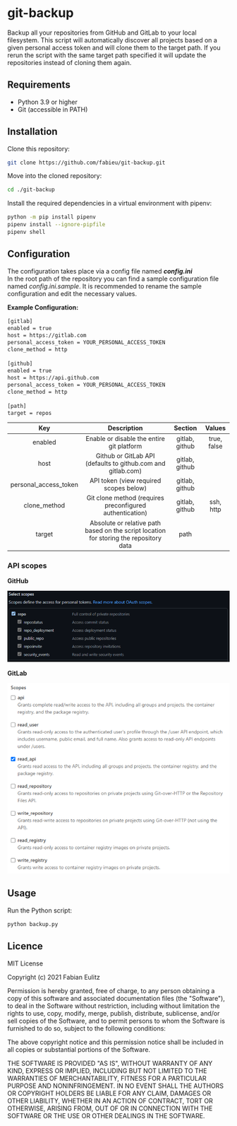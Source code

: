 # git-backup

Backup all your repositories from GitHub and GitLab to your local filesystem. This script will automatically discover all projects based on a given personal access token and will clone them to the target path. If you rerun the script with the same target path specified it will update the repositories instead of cloning them again.

## Requirements

- Python 3.9 or higher
- Git (accessible in PATH)

## Installation

Clone this repository:

```bash
git clone https://github.com/fabieu/git-backup.git
```

Move into the cloned repository:

```bash
cd ./git-backup
```

Install the required dependencies in a virtual environment with pipenv:

```bash
python -m pip install pipenv
pipenv install --ignore-pipfile
pipenv shell
```

## Configuration

The configuration takes place via a config file named **_config.ini_**  
In the root path of the repository you can find a sample configuration file named _config.ini.sample_. It is recommended to rename the sample configuration and edit the necessary values.

**Example Configuration:**

```
[gitlab]
enabled = true
host = https://gitlab.com
personal_access_token = YOUR_PERSONAL_ACCESS_TOKEN
clone_method = http

[github]
enabled = true
host = https://api.github.com
personal_access_token = YOUR_PERSONAL_ACCESS_TOKEN
clone_method = http

[path]
target = repos
```

|          Key          |                                      Description                                       |    Section     |   Values    |
| :-------------------: | :------------------------------------------------------------------------------------: | :------------: | :---------: |
|        enabled        |                       Enable or disable the entire git platform                        | gitlab, github | true, false |
|         host          |              Github or GitLab API (defaults to github.com and gitlab.com)              | gitlab, github |             |
| personal_access_token |                         API token (view required scopes below)                         | gitlab, github |             |
|     clone_method      |                Git clone method (requires preconfigured authentication)                | gitlab, github |  ssh, http  |
|        target         | Absolute or relative path based on the script location for storing the repository data |      path      |             |

### API scopes

**GitHub**

![GitHub Scopes](./docs/github_scopes.png)

**GitLab**

![GitLab Scopes](./docs/gitlab_scopes.png)

## Usage

Run the Python script:

```bash
python backup.py
```

## Licence

MIT License

Copyright (c) 2021 Fabian Eulitz

Permission is hereby granted, free of charge, to any person obtaining a copy of this software and associated documentation files (the "Software"), to deal in the Software without restriction, including without limitation the rights to use, copy, modify, merge, publish, distribute, sublicense, and/or sell copies of the Software, and to permit persons to whom the Software is furnished to do so, subject to the following conditions:

The above copyright notice and this permission notice shall be included in all copies or substantial portions of the Software.

THE SOFTWARE IS PROVIDED "AS IS", WITHOUT WARRANTY OF ANY KIND, EXPRESS OR IMPLIED, INCLUDING BUT NOT LIMITED TO THE WARRANTIES OF MERCHANTABILITY, FITNESS FOR A PARTICULAR PURPOSE AND NONINFRINGEMENT. IN NO EVENT SHALL THE AUTHORS OR COPYRIGHT HOLDERS BE LIABLE FOR ANY CLAIM, DAMAGES OR OTHER LIABILITY, WHETHER IN AN ACTION OF CONTRACT, TORT OR OTHERWISE, ARISING FROM, OUT OF OR IN CONNECTION WITH THE SOFTWARE OR THE USE OR OTHER DEALINGS IN THE SOFTWARE.
